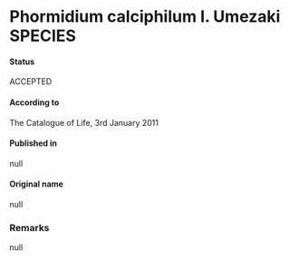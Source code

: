 # Phormidium calciphilum I. Umezaki SPECIES

#### Status
ACCEPTED

#### According to
The Catalogue of Life, 3rd January 2011

#### Published in
null

#### Original name
null

### Remarks
null